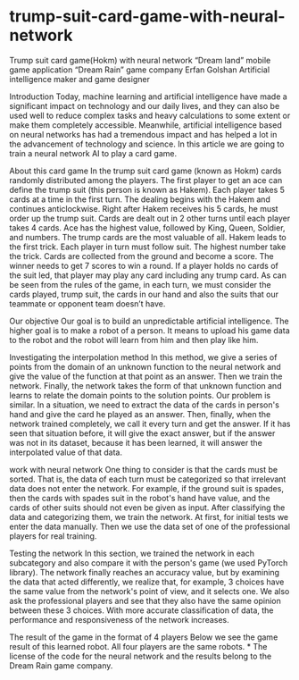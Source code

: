 # trump-suit-card-game-with-neural-network

Trump suit card game(Hokm) with neural network
“Dream land” mobile game application
“Dream Rain” game company
Erfan Golshan Artificial intelligence maker and game designer

Introduction
Today, machine learning and artificial intelligence have made a significant impact on technology and our daily lives, and they can also be used well to reduce complex tasks and heavy calculations to some extent or make them completely accessible. Meanwhile, artificial intelligence based on neural networks has had a tremendous impact and has helped a lot in the advancement of technology and science. In this article we are going to train a neural network AI to play a card game.

About this card game
In the trump suit card game (known as Hokm) cards randomly distributed among the players. The first player to get an ace can define the trump suit (this person is known as Hakem). Each player takes 5 cards at a time in the first turn. The dealing begins with the Hakem and continues anticlockwise. Right after Hakem receives his 5 cards, he must order up the trump suit. Cards are dealt out in 2 other turns until each player takes 4 cards. Ace has the highest value, followed by King, Queen, Soldier, and numbers. The trump cards are the most valuable of all. Hakem leads to the first trick. Each player in turn must follow suit. The highest number take the trick. Cards are collected from the ground and become a score. The winner needs to get 7 scores to win a round. If a player holds no cards of the suit led, that player may play any card including any trump card.
As can be seen from the rules of the game, in each turn, we must consider the cards played, trump suit, the cards in our hand and also the suits that our teammate or opponent team doesn’t have. 

Our objective
Our goal is to build an unpredictable artificial intelligence. The higher goal is to make a robot of a person. It means to upload his game data to the robot and the robot will learn from him and then play like him.

Investigating the interpolation method
In this method, we give a series of points from the domain of an unknown function to the neural network and give the value of the function at that point as an answer. Then we train the network. Finally, the network takes the form of that unknown function and learns to relate the domain points to the solution points. Our problem is similar. In a situation, we need to extract the data of the cards in person's hand and give the card he played as an answer. Then, finally, when the network trained completely, we call it every turn and get the answer. If it has seen that situation before, it will give the exact answer, but if the answer was not in its dataset, because it has been learned, it will answer the interpolated value of that data. 

work with neural network
One thing to consider is that the cards must be sorted. That is, the data of each turn must be categorized so that irrelevant data does not enter the network. For example, if the ground suit is spades, then the cards with spades suit in the robot's hand have value, and the cards of other suits should not even be given as input. After classifying the data and categorizing them, we train the network. At first, for initial tests we enter the data manually.
Then we use the data set of one of the professional players for real training.

Testing the network
In this section, we trained the network in each subcategory and also compare it with the person's game (we used PyTorch library). The network finally reaches an accuracy value, but by examining the data that acted differently, we realize that, for example, 3 choices have the same value from the network's point of view, and it selects one. We also ask the professional players and see that they also have the same opinion between these 3 choices.
With more accurate classification of data, the performance and responsiveness of the network increases.

The result of the game in the format of 4 players
Below we see the game result of this learned robot. All four players are the same robots.
*
The license of the code for the neural network and the results belong to the Dream Rain game company.
